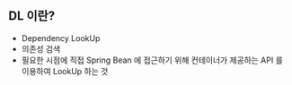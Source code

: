 
## DL 이란?
* Dependency LookUp
* 의존성 검색
* 필요한 시점에 직접 Spring Bean 에 접근하기 위해 컨테이너가 제공하는 API 를 이용하여 LookUp 하는 것


